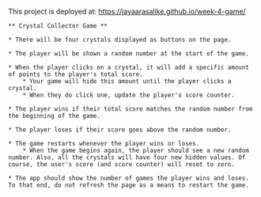 This project is deployed at: https://jayaarasalike.github.io/week-4-game/

	** Crystal Collector Game **

    * There will be four crystals displayed as buttons on the page.

    * The player will be shown a random number at the start of the game.

    * When the player clicks on a crystal, it will add a specific amount of points to the player's total score.
        * Your game will hide this amount until the player clicks a crystal.
        * When they do click one, update the player's score counter.

    * The player wins if their total score matches the random number from the beginning of the game.

    * The player loses if their score goes above the random number.

    * The game restarts whenever the player wins or loses.
        * When the game begins again, the player should see a new random number. Also, all the crystals will have four new hidden values. Of course, the user's score (and score counter) will reset to zero.

    * The app should show the number of games the player wins and loses. To that end, do not refresh the page as a means to restart the game.

